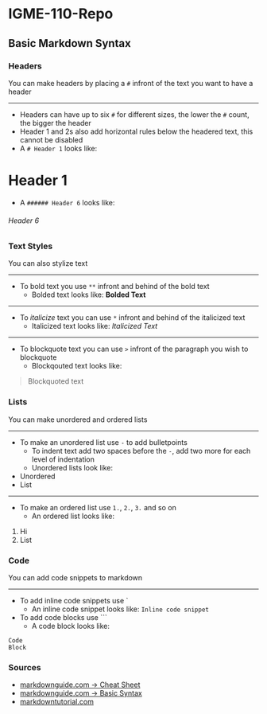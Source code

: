 # IGME-110-Repo

## Basic Markdown Syntax

### Headers

You can make headers by placing a `#` infront of the text you want to have a header

---
  - Headers can have up to six `#` for different sizes, the lower the `#` count, the bigger the header
  - Header 1 and 2s also add horizontal rules below the headered text, this cannot be disabled
  - A `# Header 1` looks like:
# Header 1
  - A `###### Header 6` looks like:
###### Header 6

### Text Styles

You can also stylize text

---
  - To bold text you use `**` infront and behind of the bold text
    - Bolded text looks like:
**Bolded Text**
---
  - To *italicize* text you can use `*` infront and behind of the italicized text
    - Italicized text looks like:
*Italicized Text*
---
  - To blockquote text you can use `>` infront of the paragraph you wish to blockquote
    - Blockqouted text looks like:
> Blockquoted text

### Lists

You can make unordered and ordered lists

---
- To make an unordered list use `-` to add bulletpoints
  - To indent text add two spaces before the `-`, add two more for each level of indentation
  - Unordered lists look like:
- Unordered
- List
---
- To make an ordered list use `1.`, `2.`, `3.` and so on
  - An ordered list looks like:
1. Hi
2. List

### Code

You can add code snippets to markdown

---
- To add inline code snippets use `
  - An inline code snippet looks like:
`Inline code snippet`
- To add code blocks use ```
  - A code block looks like:
```
Code
Block
```

### Sources

- [markdownguide.com &#8594; Cheat Sheet](https://www.markdownguide.org/cheat-sheet/)
- [markdownguide.com &#8594; Basic Syntax](https://www.markdownguide.org/basic-syntax/)
- [markdowntutorial.com](https://www.markdowntutorial.com/)
